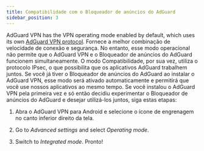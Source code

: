 ```yaml
---
title: Compatibilidade com o Bloqueador de anúncios do AdGuard
sidebar_position: 3
---
```


AdGuard VPN has the VPN operating mode enabled by default, which uses its own [AdGuard VPN protocol](/general/adguard-vpn-protocol). Fornece a melhor combinação de velocidade de conexão e segurança. No entanto, esse modo operacional não permite que o AdGuard VPN e o Bloqueador de anúncios do AdGuard funcionem simultaneamente. O modo Compatibilidade, por sua vez, utiliza o protocolo IPsec, o que possibilita que os aplicativos AdGuard trabalhem juntos. Se você já tiver o Bloqueador de anúncios do AdGuard ao instalar o AdGuard VPN, esse modo será ativado automaticamente e permitirá que você use nossos aplicativos ao mesmo tempo. Se você instalou o AdGuard VPN pela primeira vez e só então decidiu experimentar o Bloqueador de anúncios do AdGuard e desejar utilizá-los juntos, siga estas etapas:

1. Abra o AdGuard VPN para Android e selecione o ícone de engrenagem no canto inferior direito da tela.

2. Go to *Advanced settings* and select *Operating mode*.

3. Switch to *Integrated mode*. Pronto!

